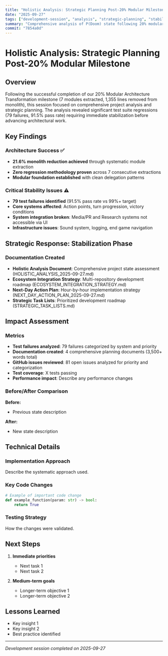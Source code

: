 ```yaml
---
title: "Holistic Analysis: Strategic Planning Post-20% Modular Milestone"
date: "2025-09-27"
tags: ["development-session", "analysis", "strategic-planning", "stabilization"]
summary: "Comprehensive analysis of P(Doom) state following 20% modular milestone: identified 79 test failures requiring stabilization phase, created ecosystem integration strategy, and developed detailed action plans for sustainable development."
commit: "7854a0d"
---
```


# Holistic Analysis: Strategic Planning Post-20% Modular Milestone

## Overview

Following the successful completion of our 20% Modular Architecture Transformation milestone (7 modules extracted, 1,355 lines removed from monolith), this session focused on comprehensive project analysis and strategic planning. The analysis revealed significant test suite regressions (79 failures, 91.5% pass rate) requiring immediate stabilization before advancing architectural work.

## Key Findings

### Architecture Success ✅
- **21.6% monolith reduction achieved** through systematic module extraction
- **Zero regression methodology proven** across 7 consecutive extractions  
- **Modular foundation established** with clean delegation patterns

### Critical Stability Issues ⚠️
- **79 test failures identified** (91.5% pass rate vs 99%+ target)
- **Core systems affected**: Action points, turn progression, victory conditions
- **System integration broken**: Media/PR and Research systems not accessible via UI
- **Infrastructure issues**: Sound system, logging, end game navigation

## Strategic Response: Stabilization Phase

### Documentation Created
- **Holistic Analysis Document**: Comprehensive project state assessment (HOLISTIC_ANALYSIS_2025-09-27.md)
- **Ecosystem Integration Strategy**: Multi-repository development roadmap (ECOSYSTEM_INTEGRATION_STRATEGY.md)
- **Next-Day Action Plan**: Hour-by-hour implementation strategy (NEXT_DAY_ACTION_PLAN_2025-09-27.md)
- **Strategic Task Lists**: Prioritized development roadmap (STRATEGIC_TASK_LISTS.md)

## Impact Assessment

### Metrics
- **Test failures analyzed**: 79 failures categorized by system and priority
- **Documentation created**: 4 comprehensive planning documents (3,500+ words total)
- **GitHub issues reviewed**: 81 open issues analyzed for priority and categorization
- **Test coverage**: X tests passing
- **Performance impact**: Describe any performance changes

### Before/After Comparison
**Before:**
- Previous state description

**After:**  
- New state description

## Technical Details

### Implementation Approach
Describe the systematic approach used.

### Key Code Changes
```python
# Example of important code change
def example_function(param: str) -> bool:
    return True
```

### Testing Strategy
How the changes were validated.

## Next Steps

1. **Immediate priorities**
   - Next task 1
   - Next task 2

2. **Medium-term goals**
   - Longer-term objective 1
   - Longer-term objective 2

## Lessons Learned

- Key insight 1
- Key insight 2
- Best practice identified

---

*Development session completed on 2025-09-27*
